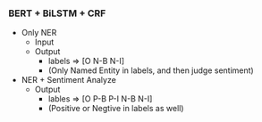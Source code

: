 ### BERT + BiLSTM + CRF
- Only NER
    + Input
    + Output
        * labels => [O N-B N-I]
        * (Only Named Entity in labels, and then judge sentiment)
- NER + Sentiment Analyze
    + Output
        * lables => [O P-B P-I N-B N-I]
        * (Positive or Negtive in labels as well)
